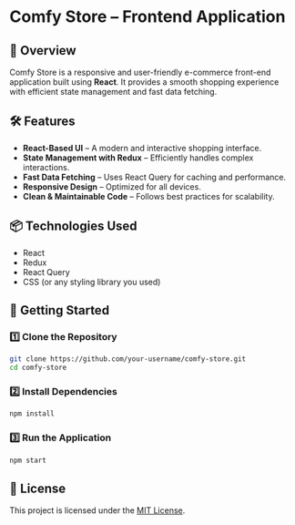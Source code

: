 

# Comfy Store – Frontend Application  

## 🚀 Overview  
Comfy Store is a responsive and user-friendly e-commerce front-end application built using **React**. It provides a smooth shopping experience with efficient state management and fast data fetching.  

## 🛠️ Features  
- **React-Based UI** – A modern and interactive shopping interface.  
- **State Management with Redux** – Efficiently handles complex interactions.  
- **Fast Data Fetching** – Uses React Query for caching and performance.  
- **Responsive Design** – Optimized for all devices.  
- **Clean & Maintainable Code** – Follows best practices for scalability.  

## 📦 Technologies Used  
- React  
- Redux  
- React Query  
- CSS (or any styling library you used)  

## 🔧 Getting Started  

### 1️⃣ Clone the Repository  
```bash
git clone https://github.com/your-username/comfy-store.git
cd comfy-store
```

### 2️⃣ Install Dependencies  
```bash
npm install
```

### 3️⃣ Run the Application  
```bash
npm start
```

## 📜 License  
This project is licensed under the [MIT License](LICENSE).  



